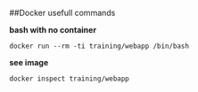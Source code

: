 ##Docker usefull commands

**bash with no container**
```
docker run --rm -ti training/webapp /bin/bash
```

**see image**
```
docker inspect training/webapp
```
